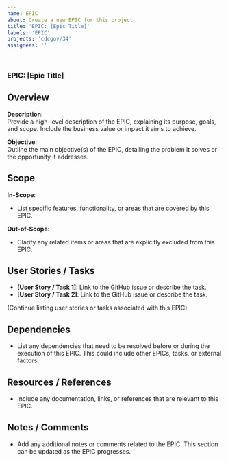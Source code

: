 ```yaml
---
name: EPIC
about: Create a new EPIC for this project
title: 'EPIC: [Epic Title]'
labels: 'EPIC'
projects: 'cdcgov/34'
assignees: ''

---
```


### EPIC: [Epic Title]

## Overview
**Description**:  
Provide a high-level description of the EPIC, explaining its purpose, goals, and scope. Include the business value or impact it aims to achieve.

**Objective**:  
Outline the main objective(s) of the EPIC, detailing the problem it solves or the opportunity it addresses.

## Scope
**In-Scope**:  
- List specific features, functionality, or areas that are covered by this EPIC.

**Out-of-Scope**:  
- Clarify any related items or areas that are explicitly excluded from this EPIC.

## User Stories / Tasks
- **[User Story / Task 1]**: Link to the GitHub issue or describe the task.
- **[User Story / Task 2]**: Link to the GitHub issue or describe the task.

(Continue listing user stories or tasks associated with this EPIC)

## Dependencies
- List any dependencies that need to be resolved before or during the execution of this EPIC. This could include other EPICs, tasks, or external factors.

## Resources / References
- Include any documentation, links, or references that are relevant to this EPIC.

## Notes / Comments
- Add any additional notes or comments related to the EPIC. This section can be updated as the EPIC progresses.
